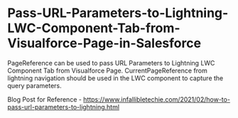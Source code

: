 # Pass-URL-Parameters-to-Lightning-LWC-Component-Tab-from-Visualforce-Page-in-Salesforce

PageReference can be used to pass URL Parameters to Lightning LWC Component Tab from Visualforce Page. CurrentPageReference from lightning navigation should be used in the LWC component to capture the query parameters. 

Blog Post for Reference - https://www.infallibletechie.com/2021/02/how-to-pass-url-parameters-to-lightning.html
